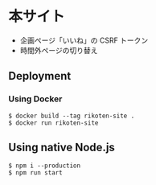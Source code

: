 # 本サイト

- 企画ページ「いいね」の CSRF トークン
- 時間外ページの切り替え

## Deployment

### Using Docker

```
$ docker build --tag rikoten-site .
$ docker run rikoten-site
```

## Using native Node.js

```
$ npm i --production
$ npm run start
```
